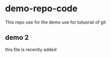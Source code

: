 # demo-repo-code
This repo use for the demo use for tutuorial of git

## demo 2

this file is recently added
